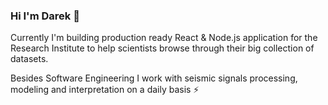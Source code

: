 ### Hi I'm Darek 👋 

Currently I'm building production ready React & Node.js application for the Research Institute to help scientists browse through their big collection of datasets.

Besides Software Engineering I work with seismic signals processing, modeling and interpretation on a daily basis ⚡

<!--
**WojcikDariusz/WojcikDariusz** is a ✨ _special_ ✨ repository because its `README.md` (this file) appears on your GitHub profile.

Here are some ideas to get you started:

- 🔭 I’m currently working on ...
- 🌱 I’m currently learning ...
- 👯 I’m looking to collaborate on ...
- 🤔 I’m looking for help with ...
- 💬 Ask me about ...
- 📫 How to reach me: ...
- 😄 Pronouns: ...
- ⚡ Fun fact: ...
-->

